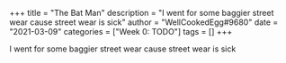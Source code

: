 +++
title = "The Bat Man"
description = "I went for some baggier street wear cause street wear is sick"
author = "WellCookedEgg#9680"
date = "2021-03-09"
categories = ["Week 0: TODO"]
tags = []
+++

I went for some baggier street wear cause street wear is sick
